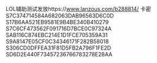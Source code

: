LOL辅助测试发放https://www.lanzous.com/b288814/
卡密S7C374714584A682063DAB96563D6C0D
S17B6AA521EB9581E9B4BE340B410279
S7C6CF473562F091716D7BCE0C97324A
SAB116C874EBC214E1D1FCE705359A31
S9A8147E05CF0C34346171F282B58018
S306CD0DFFEA31F81D5FB2A796F1FE2D
SD6D2E440F73457236766783278E28AA
